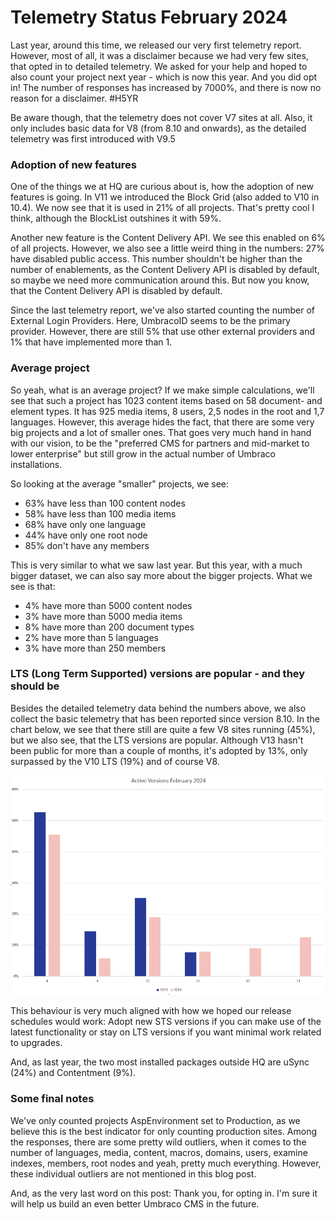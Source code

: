# Telemetry Status February 2024

Last year, around this time, we released our very first telemetry report. However, most of all, it was a disclaimer because we had very few sites, that opted in to detailed telemetry. We asked for your help and hoped to also count your project next year - which is now this year. And you did opt in! The number of responses has increased by 7000%, and there is now no reason for a disclaimer. #H5YR

Be aware though, that the telemetry does not cover V7 sites at all. Also, it only includes basic data for V8 (from 8.10 and onwards), as the detailed telemetry was first introduced with V9.5

### Adoption of new features
One of the things we at HQ are curious about is, how the adoption of new features is going. In V11 we introduced the Block Grid (also added to V10 in 10.4). We now see that it is used in 21% of all projects. That's pretty cool I think, although the BlockList outshines it with 59%. 

Another new feature is the Content Delivery API. We see this enabled on 6% of all projects. However, we also see a little weird thing in the numbers: 27% have disabled public access. This number shouldn't be higher than the number of enablements, as the Content Delivery API is disabled by default, so maybe we need more communication around this. But now you know, that the Content Delivery API is disabled by default.

Since the last telemetry report, we've also started counting the number of External Login Providers. Here, UmbracoID seems to be the primary provider. However, there are still 5% that use other external providers and 1% that have implemented more than 1. 

### Average project
So yeah, what is an average project? If we make simple calculations, we'll see that such a project has 1023 content items based on 58 document- and element types. It has 925 media items, 8 users, 2,5 nodes in the root and 1,7 languages. However, this average hides the fact, that there are some very big projects and a lot of smaller ones. That goes very much hand in hand with our vision, to be the "preferred CMS for partners and mid-market to lower enterprise" but still grow in the actual number of Umbraco installations.
  
So looking at the average "smaller" projects, we see:
* 63% have less than 100 content nodes
* 58% have less than 100 media items
* 68% have only one language
* 44% have only one root node
* 85% don't have any members

This is very similar to what we saw last year. But this year, with a much bigger dataset, we can also say more about the bigger projects. What we see is that:

* 4% have more than 5000 content nodes
* 3% have more than 5000 media items 
* 8% have more than 200 document types
* 2% have more than 5 languages
* 3% have more than 250 members

### LTS (Long Term Supported) versions are popular - and they should be
Besides the detailed telemetry data behind the numbers above, we also collect the basic telemetry that has been reported since version 8.10. In the chart below, we see that there still are quite a few V8 sites running (45%), but we also see, that the LTS versions are popular. Although V13 hasn't been public for more than a couple of months, it's adopted by 13%, only surpassed by the V10 LTS (19%) and of course V8.

![Active versions](../assets/active-versions-2024.png)

This behaviour is very much aligned with how we hoped our release schedules would work: Adopt new STS versions if you can make use of the latest functionality or stay on LTS versions if you want minimal work related to upgrades. 

And, as last year, the two most installed packages outside HQ are uSync (24%) and Contentment (9%).

### Some final notes
We've only counted projects AspEnvironment set to Production, as we believe this is the best indicator for only counting production sites. Among the responses, there are some pretty wild outliers, when it comes to the number of languages, media, content, macros, domains, users, examine indexes, members, root nodes and yeah, pretty much everything. However, these individual outliers are not mentioned in this blog post.

And, as the very last word on this post: Thank you, for opting in. I'm sure it will help us build an even better Umbraco CMS in the future.

